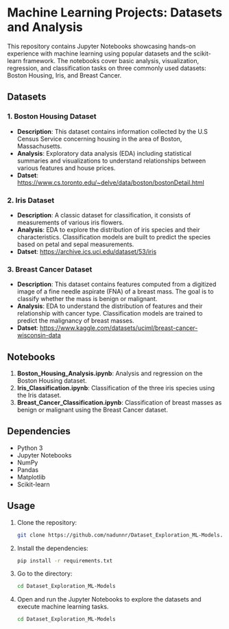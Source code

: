 # Machine Learning Projects: Datasets and Analysis

This repository contains Jupyter Notebooks showcasing hands-on experience with machine learning using popular datasets and the scikit-learn framework. The notebooks cover basic analysis, visualization, regression, and classification tasks on three commonly used datasets: Boston Housing, Iris, and Breast Cancer.

## Datasets

### 1. Boston Housing Dataset
- **Description**: This dataset contains information collected by the U.S Census Service concerning housing in the area of Boston, Massachusetts.
- **Analysis**: Exploratory data analysis (EDA) including statistical summaries and visualizations to understand relationships between various features and house prices.
- **Datset**: https://www.cs.toronto.edu/~delve/data/boston/bostonDetail.html

### 2. Iris Dataset
- **Description**: A classic dataset for classification, it consists of measurements of various iris flowers.
- **Analysis**: EDA to explore the distribution of iris species and their characteristics. Classification models are built to predict the species based on petal and sepal measurements.
- **Datset**: https://archive.ics.uci.edu/dataset/53/iris

### 3. Breast Cancer Dataset
- **Description**: This dataset contains features computed from a digitized image of a fine needle aspirate (FNA) of a breast mass. The goal is to classify whether the mass is benign or malignant.
- **Analysis**: EDA to understand the distribution of features and their relationship with cancer type. Classification models are trained to predict the malignancy of breast masses.
- **Datset**: https://www.kaggle.com/datasets/uciml/breast-cancer-wisconsin-data

## Notebooks

1. **Boston_Housing_Analysis.ipynb**: Analysis and regression on the Boston Housing dataset.
2. **Iris_Classification.ipynb**: Classification of the three iris species using the Iris dataset.
3. **Breast_Cancer_Classification.ipynb**: Classification of breast masses as benign or malignant using the Breast Cancer dataset.

## Dependencies

- Python 3
- Jupyter Notebooks
- NumPy
- Pandas
- Matplotlib
- Scikit-learn

## Usage

1. Clone the repository:

    ```bash
    git clone https://github.com/nadunnr/Dataset_Exploration_ML-Models.git
    ```

2. Install the dependencies:

    ```bash
    pip install -r requirements.txt
    ```
    
3. Go to the directory:

    ```bash
    cd Dataset_Exploration_ML-Models
    ```

4. Open and run the Jupyter Notebooks to explore the datasets and execute machine learning tasks.

    ```bash
    cd Dataset_Exploration_ML-Models
    ```
